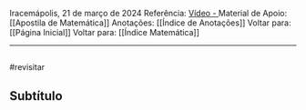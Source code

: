 Iracemápolis, 21 de março de 2024
Referência: [Vídeo - ]()
Material de Apoio: [[Apostila de Matemática]]
Anotações: [[Índice de Anotações]]
Voltar para: [[Página Inicial]]
Voltar para: [[Índice Matemática]]
___________________
## 
#revisitar 
## Subtítulo
